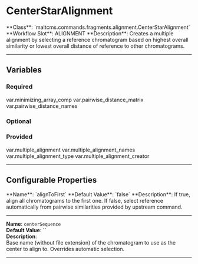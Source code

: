 <h1>CenterStarAlignment</h1>
**Class**: `maltcms.commands.fragments.alignment.CenterStarAlignment`  
**Workflow Slot**: ALIGNMENT  
**Description**: Creates a multiple alignment by selecting a reference chromatogram based on highest overall similarity or lowest overall distance of reference to other chromatograms.  

---

<h2>Variables</h2>
<h3>Required</h3>
	var.minimizing_array_comp
	var.pairwise_distance_matrix
	var.pairwise_distance_names

<h3>Optional</h3>

<h3>Provided</h3>
	var.multiple_alignment
	var.multiple_alignment_names
	var.multiple_alignment_type
	var.multiple_alignment_creator


---

<h2>Configurable Properties</h2>
**Name**: `alignToFirst`  
**Default Value**: `false`  
**Description**:  
If true, align all chromatograms to the first one. If false, select reference automatically from pairwise similarities provided by upstream command.  

---

**Name**: `centerSequence`  
**Default Value**: ``  
**Description**:  
Base name (without file extension) of the chromatogram to use as the center to align to. Overrides automatic selection.  

---


